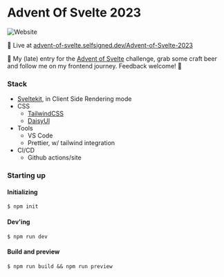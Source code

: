 # Advent Of Svelte 2023

![Website](https://img.shields.io/website?url=https%3A%2F%2Fselfsigned.dev%2FAdvent-of-Svelte-2023%2F)

🔗 Live at [advent-of-svelte.selfsigned.dev/Advent-of-Svelte-2023](https://advent-of-svelte.selfsigned.dev)

🎄 My (late) entry for the [Advent of Svelte](https://advent.sveltesociety.dev/2023) challenge, grab some craft beer and follow me on my frontend journey. Feedback welcome! 🍺

### Stack

- [Sveltekit](https://kit.svelte.dev), in Client Side Rendering mode
- CSS
  - [TailwindCSS](https://tailwindcss.com)
  - [DaisyUI](https://daisyui.com)
- Tools
  - VS Code
  - Prettier, w/ tailwind integration
- CI/CD
  - Github actions/site

### Starting up

#### Initializing

```shell
$ npm init
```

#### Dev'ing

```shell
$ npm run dev
```

#### Build and preview

```shell
$ npm run build && npm run preview
```
